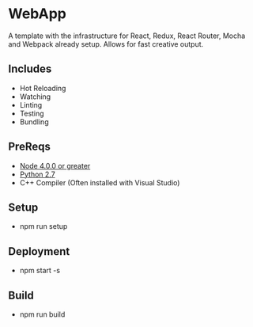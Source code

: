 # WebApp
A template with the infrastructure for React, Redux, React Router, Mocha and Webpack already setup. Allows for fast creative output.

## Includes
* Hot Reloading
* Watching
* Linting
* Testing
* Bundling

## PreReqs
* [Node 4.0.0 or greater](https://nodejs.org)
* [Python 2.7](https://www.python.org/downloads/)
* C++ Compiler (Often installed with Visual Studio)

## Setup
* npm run setup

## Deployment
* npm start -s

## Build
* npm run build
